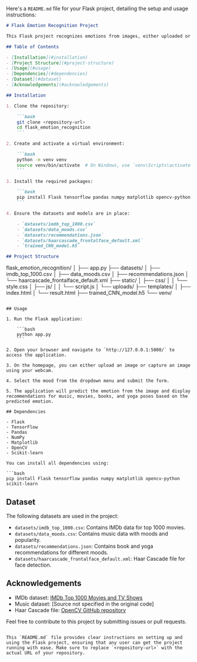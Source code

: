 Here's a `README.md` file for your Flask project, detailing the setup and usage instructions:

```markdown
# Flask Emotion Recognition Project

This Flask project recognizes emotions from images, either uploaded or captured from the camera, and provides recommendations for music, movies, books, and yoga poses based on the predicted emotion.

## Table of Contents

- [Installation](#installation)
- [Project Structure](#project-structure)
- [Usage](#usage)
- [Dependencies](#dependencies)
- [Dataset](#dataset)
- [Acknowledgements](#acknowledgements)

## Installation

1. Clone the repository:

    ```bash
    git clone <repository-url>
    cd flask_emotion_recognition
    ```

2. Create and activate a virtual environment:

    ```bash
    python -m venv venv
    source venv/bin/activate  # On Windows, use `venv\Scripts\activate`
    ```

3. Install the required packages:

    ```bash
    pip install Flask tensorflow pandas numpy matplotlib opencv-python scikit-learn
    ```

4. Ensure the datasets and models are in place:

    - `datasets/imdb_top_1000.csv`
    - `datasets/data_moods.csv`
    - `datasets/recommendations.json`
    - `datasets/haarcascade_frontalface_default.xml`
    - `trained_CNN_model.h5`

## Project Structure

```
flask_emotion_recognition/
│
├── app.py
├── datasets/
│   ├── imdb_top_1000.csv
│   ├── data_moods.csv
│   ├── recommendations.json
│   └── haarcascade_frontalface_default.xml
├── static/
│   ├── css/
│   │   └── style.css
│   ├── js/
│   │   └── script.js
│   └── uploads/
├── templates/
│   ├── index.html
│   └── result.html
├── trained_CNN_model.h5
└── venv/
```

## Usage

1. Run the Flask application:

    ```bash
    python app.py
    ```

2. Open your browser and navigate to `http://127.0.0.1:5000/` to access the application.

3. On the homepage, you can either upload an image or capture an image using your webcam.

4. Select the mood from the dropdown menu and submit the form.

5. The application will predict the emotion from the image and display recommendations for music, movies, books, and yoga poses based on the predicted emotion.

## Dependencies

- Flask
- TensorFlow
- Pandas
- NumPy
- Matplotlib
- OpenCV
- Scikit-learn

You can install all dependencies using:

```bash
pip install Flask tensorflow pandas numpy matplotlib opencv-python scikit-learn
```

## Dataset

The following datasets are used in the project:

- `datasets/imdb_top_1000.csv`: Contains IMDb data for top 1000 movies.
- `datasets/data_moods.csv`: Contains music data with moods and popularity.
- `datasets/recommendations.json`: Contains book and yoga recommendations for different moods.
- `datasets/haarcascade_frontalface_default.xml`: Haar Cascade file for face detection.

## Acknowledgements

- IMDb dataset: [IMDb Top 1000 Movies and TV Shows](https://www.kaggle.com/harshitshankhdhar/imdb-dataset-of-top-1000-movies-and-tv-shows)
- Music dataset: [Source not specified in the original code]
- Haar Cascade file: [OpenCV GitHub repository](https://github.com/opencv/opencv/tree/master/data/haarcascades)

Feel free to contribute to this project by submitting issues or pull requests.
```

This `README.md` file provides clear instructions on setting up and using the Flask project, ensuring that any user can get the project running with ease. Make sure to replace `<repository-url>` with the actual URL of your repository.